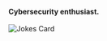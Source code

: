    **Cybersecurity enthusiast.**
<br>
<br>
<img src="https://camo.githubusercontent.com/54c4751b4af782bc3f6c560d9b89c81427415b815b5e6d1fc51af68890c05d2d/68747470733a2f2f726561646d652d6a6f6b65732e76657263656c2e6170702f617069" alt="Jokes Card" data-canonical-src="https://readme-jokes.vercel.app/api" style="max-width: 100%;">
<br>

